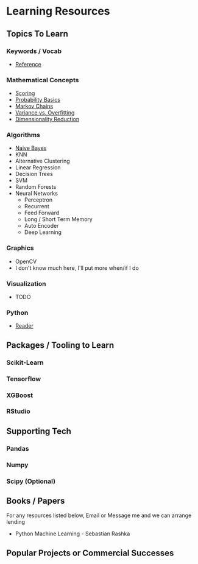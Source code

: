 # Learning Resources

## Topics To Learn
  ### Keywords / Vocab
  * [Reference](Vocab.md)

  ### Mathematical Concepts
  * [Scoring](Math/Scoring.md)
  * [Probability Basics](Math/Probability.md)
  * [Markov Chains](Math/MarkovChains.md)
  * [Variance vs. Overfitting](Math/Metrics.md)
  * [Dimensionality Reduction](Math/Dimensionality.md)

  ### Algorithms
  * [Naive Bayes](Algorithms/PDFs/NaiveBayes.pdf)
  * KNN
  * Alternative Clustering
  * Linear Regression
  * Decision Trees
  * SVM 
  * Random Forests
  * Neural Networks
    * Perceptron
    * Recurrent
    * Feed Forward
    * Long / Short Term Memory
    * Auto Encoder
    * Deep Learning

  ### Graphics
  * OpenCV
  * I don't know much here, I'll put more when/if I do

  ### Visualization
  * TODO

  ### Python
  * [Reader](Code/PythonReader) 

## Packages / Tooling to Learn
  ### Scikit-Learn

  ### Tensorflow

  ### XGBoost

  ### RStudio

## Supporting Tech
  ### Pandas

  ### Numpy

  ### Scipy (Optional)

## Books / Papers
  For any resources listed below, Email or Message me and we can arrange lending
  * Python Machine Learning - Sebastian Rashka

## Popular Projects or Commercial Successes
